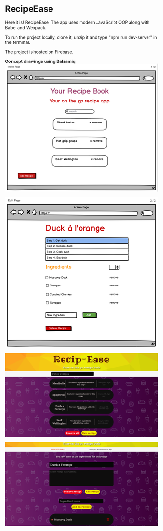 # RecipeEase

Here it is! RecipeEase! The app uses modern JavaScript OOP along with Babel and Webpack. 

To run the project locally, clone it, unzip it and type "npm run dev-server" in the terminal. 

The project is hosted on Firebase.

**Concept drawings using Balsamiq**
![Settings Window](./public/images/concept-sketch-1.png)

![Settings Window](./public/images/concept-sketch-2.png)

![Settings Window](./public/images/screencap1.png)

![Settings Window](./public/images/screencap2.png)



